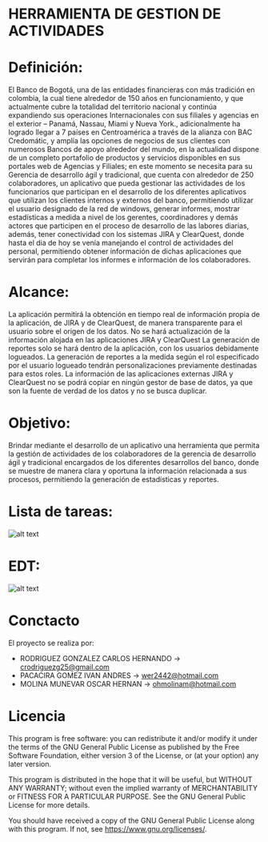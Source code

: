 # HERRAMIENTA DE GESTION DE ACTIVIDADES

# Definición:
El Banco de Bogotá, una de las entidades financieras con más tradición en colombia, la cual tiene alrededor de 150 años en funcionamiento, y que actualmente cubre la totalidad del territorio nacional y continúa expandiendo sus operaciones Internacionales con sus filiales y agencias en el exterior – Panamá, Nassau, Miami y Nueva York., adicionalmente ha logrado llegar a 7 países en Centroamérica a través de la alianza con BAC Credomátic, y amplía las opciones de negocios de sus clientes con numerosos Bancos de apoyo alrededor del mundo, en la actualidad dispone de un completo portafolio de productos y servicios disponibles en sus portales web de Agencias y Filiales; en este momento se necesita para su Gerencia de desarrollo ágil y tradicional, que cuenta con alrededor de 250 colaboradores, un aplicativo que pueda gestionar las actividades de los funcionarios que participan en el desarrollo de los diferentes aplicativos que utilizan los clientes internos y externos del banco, permitiendo utilizar el usuario designado de la red de windows, generar informes, mostrar estadísticas a medida a nivel de los gerentes, coordinadores y demás actores que participen en el proceso de desarrollo de las labores diarias, además, tener conectividad con los sistemas JIRA y ClearQuest, donde hasta el dia de hoy se venía manejando el control de actividades del personal, permitiendo obtener información de dichas aplicaciones que servirán para completar los informes e información de los colaboradores.

# Alcance:

La aplicación permitirá la obtención en tiempo real de información propia de la aplicación, de JIRA y de ClearQuest, de manera transparente para el usuario sobre el origen de los datos.
No se hará actualización de la información alojada en las aplicaciones JIRA y ClearQuest
La generación de reportes solo se hará dentro de la aplicación, con los usuarios debidamente logueados.
La generación de reportes a la medida según el rol especificado por el usuario logueado tendrán personalizaciones previamente destinadas para estos roles.
La información de las aplicaciones externas JIRA y ClearQuest no se podrá copiar en ningún gestor de base de datos, ya que son la fuente de verdad de los datos y no se busca duplicar.

# Objetivo:

Brindar mediante el desarrollo de un aplicativo una herramienta que permita la gestión de actividades de los colaboradores de la gerencia de desarrollo ágil y tradicional encargados de los diferentes desarrollos del banco, donde se muestre de manera clara y oportuna la información relacionada a sus procesos, permitiendo la generación de estadísticas y reportes.


# Lista de tareas:

![alt text](http://drive.google.com/uc?export=view&id=1-PMW1rk4206fEwbbbbOfsJwTQ-XPZsZ7)

# EDT:

![alt text](http://drive.google.com/uc?export=view&id=1lDhpLRZipDaGE6stJ1_rnDbqxQfkmbFh)

# Conctacto
  El proyecto se realiza por:
  
  - RODRIGUEZ GONZALEZ CARLOS HERNANDO ->  crodriguezg25@gmail.com
  - PACACIRA GOMEZ IVAN ANDRES         ->  wer2442@hotmail.com
  - MOLINA MUNEVAR OSCAR HERNAN        ->  ohmolinam@hotmail.com
  
# Licencia

This program is free software: you can redistribute it and/or modify
it under the terms of the GNU General Public License as published by
the Free Software Foundation, either version 3 of the License, or
(at your option) any later version.

This program is distributed in the hope that it will be useful,
but WITHOUT ANY WARRANTY; without even the implied warranty of
MERCHANTABILITY or FITNESS FOR A PARTICULAR PURPOSE.  See the
GNU General Public License for more details.

You should have received a copy of the GNU General Public License
along with this program.  If not, see <https://www.gnu.org/licenses/>.
